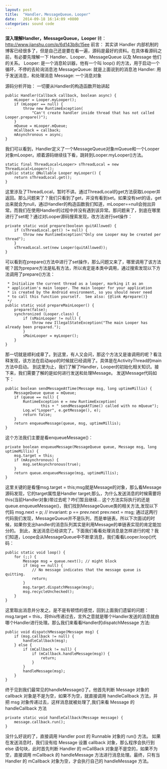 ```yaml
---
layout: post
title:  "Handler，MessageQueue，Looper"
date:   2014-09-18 16:14:09 +0800
categories: sound code
---
```


**深入理解Handler，MessageQueue，Looper**
转：http://www.jianshu.com/p/6d143b8c15ee
前言：
其实讲 Handler 内部机制的博客已经很多了，但是自己还是要在看一遍，源码是最好的资料。在具体看源码之前，有必要先理解一下 Handler、Looper、MessageQueue 以及 Message 他们的关系。
Looper: 是一个消息轮训器，他有一个叫 loop() 的方法，用于启动一个循环，不停的去轮询消息池
MessageQueue: 就是上面说到的消息池
Handler: 用于发送消息，和处理消息
Message: 一个消息对象

源码分析开始：
一切要从Handler的构造函数开始讲起

```
public Handler(Callback callback, boolean async) {
    mLooper = Looper.myLooper();
    if (mLooper == null) {
        throw new RuntimeException(
            "Can't create handler inside thread that has not called Looper.prepare()");
    }
    mQueue = mLooper.mQueue;
    mCallback = callback;
    mAsynchronous = async;
}
```
我们可以看到，Handler定义了一个MessageQueue对象mQueue和一个Looper对象mLooper。顺着源码继续往下看，跳转到Looper.myLooper()方法。

```
static final ThreadLocal<Looper> sThreadLocal = new ThreadLocal<Looper>();
public static @Nullable Looper myLooper() {
    return sThreadLocal.get();
}
```
这里涉及了ThreadLocal，暂时不讲。通过ThreadLocal的get方法获取Looper并返回。那么问题来了？我们只看到了get，并没有看到set。如果没有set的话，get出来就会为null，通过Handler的构造函数我们知道，mLooper==null会抛出异常。而我们在使用Handler的过程中并没有遇到该异常。那问题来了，到底在哪里进行了set呢？通过对Looper源码搜索发现，改方法进行set操作：

```
private static void prepare(boolean quitAllowed) {
    if (sThreadLocal.get() != null) {
        throw new RuntimeException("Only one Looper may be created per thread");
    }
    sThreadLocal.set(new Looper(quitAllowed));
}
```
可以看到在prepare()方法中进行了set操作，那么问题又来了，哪里调用了该方法呢？因为prepare方法是私有方法，所以肯定是本类中调用，通过搜索发现以下方法调用了prepare()方法：

```
 * Initialize the current thread as a looper, marking it as an
 * application's main looper. The main looper for your application
 * is created by the Android environment, so you should never need
 * to call this function yourself.  See also: {@link #prepare()}
 */
public static void prepareMainLooper() {
    prepare(false);
    synchronized (Looper.class) {
        if (sMainLooper != null) {
            throw new IllegalStateException("The main Looper has already been prepared.");
        }
        sMainLooper = myLooper();
    }
}
```
那一切就是顺利成章了。到这里，有人又会问，那这个方法又是谁调用的呢？看注释发现，该方法在启动app的时候就已经调用了。具体是在ActivityThread的main方法中启动。
到这里为止，我们了解了Handler，Looper的初始化相关知识。接下来，我们需要了解的是如何进行发送和处理Message。
发送Message代码如下：

```
public boolean sendMessageAtTime(Message msg, long uptimeMillis) {
    MessageQueue queue = mQueue;
    if (queue == null) {
        RuntimeException e = new RuntimeException(
                this + " sendMessageAtTime() called with no mQueue");
        Log.w("Looper", e.getMessage(), e);
        return false;
    }
    return enqueueMessage(queue, msg, uptimeMillis);
}
```
这个方法我们主要是看enqueueMessage()：

```
private boolean enqueueMessage(MessageQueue queue, Message msg, long uptimeMillis) {
    msg.target = this;
    if (mAsynchronous) {
        msg.setAsynchronous(true);
    }
    return queue.enqueueMessage(msg, uptimeMillis);
}
```
这里关键的是看懂msg.target = this;msg就是Message的对象，那么看Message源码发现，它的target属性是Handler target;那么，为什么发送消息的时候需要将this(当前Handler对象)带过去呢？咋们暂且继续...
这个方法实际执行的还是queue.enqueueMessage()，我们找到MessageQueue类的相关方法,发现以下代码
msg.next = p; // invariant: p == prev.next
prev.next = msg;
通过这两行代码我们发现，MessageQueue并不是队列，而是单链表。所以下次面试的时候，如果你支出handler的消息队列其实是利用Message的单链表实现的肯定能加分的。
到此，发送消息已经讲完了。下面我们看看处理消息是怎样进行的呢？我们知道，Loope会从MessageQueue中不断拿消息，我们看看Looper.loop()代码：

```
public static void loop() {
    for (;;) {
        Message msg = queue.next(); // might block
        if (msg == null) {
            // No message indicates that the message queue is quitting.
            return;
        }
        msg.target.dispatchMessage(msg);
        msg.recycleUnchecked();
    }
}
```
这里取出消息并分发之。是不是有顿悟的感觉，回到上面我们遗留的问题：msg.target = this，将this传递过去，言外之意就是哪个Handler发送的消息就由哪个Handler进行处理。那么我们来看看Handler的dispatchMessage 方法:

```
public void dispatchMessage(Message msg) {
    if (msg.callback != null) {
        handleCallback(msg);
    } else {
        if (mCallback != null) {
            if (mCallback.handleMessage(msg)) {
                return;
            }
        }
        handleMessage(msg);
    }
}
```
终于见到我们最常见的handleMessage()了。他首先判断 Message 对象的 callback 对象是不是为空，如果不为空，就直接调用 handleCallback 方法，并把 msg 对象传递过去，这样消息就被处理了,我们来看 Message 的 handleCallback 方法

```
private static void handleCallback(Message message) {
    message.callback.run();
}
```
没什么好说的了，直接调用 Handler post 的 Runnable 对象的 run() 方法。
如果在发送消息时，我们没有给 Message 设置 callback 对象，那么程序会执行到 else 语句块，此时首先判断 Handler 的 mCallBack 对象是不是空的，如果不为空，直接调用 mCallback 的 handleMessage 方法进行消息处理。最终，只有当 Handler 的 mCallback 对象为空，才会执行自己的 handleMessage 方法。